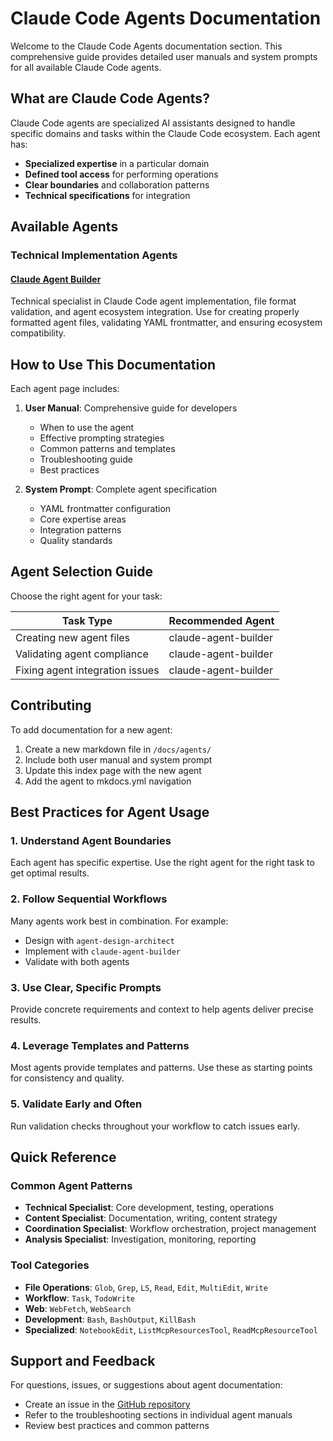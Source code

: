 # Claude Code Agents Documentation

Welcome to the Claude Code Agents documentation section. This comprehensive guide provides detailed user manuals and system prompts for all available Claude Code agents.

## What are Claude Code Agents?

Claude Code agents are specialized AI assistants designed to handle specific domains and tasks within the Claude Code ecosystem. Each agent has:

- **Specialized expertise** in a particular domain
- **Defined tool access** for performing operations
- **Clear boundaries** and collaboration patterns
- **Technical specifications** for integration

## Available Agents

### Technical Implementation Agents

#### [Claude Agent Builder](claude-agent-builder.md)
Technical specialist in Claude Code agent implementation, file format validation, and agent ecosystem integration. Use for creating properly formatted agent files, validating YAML frontmatter, and ensuring ecosystem compatibility.

## How to Use This Documentation

Each agent page includes:

1. **User Manual**: Comprehensive guide for developers
   - When to use the agent
   - Effective prompting strategies
   - Common patterns and templates
   - Troubleshooting guide
   - Best practices

2. **System Prompt**: Complete agent specification
   - YAML frontmatter configuration
   - Core expertise areas
   - Integration patterns
   - Quality standards

## Agent Selection Guide

Choose the right agent for your task:

| Task Type | Recommended Agent |
|-----------|------------------|
| Creating new agent files | claude-agent-builder |
| Validating agent compliance | claude-agent-builder |
| Fixing agent integration issues | claude-agent-builder |

## Contributing

To add documentation for a new agent:

1. Create a new markdown file in `/docs/agents/`
2. Include both user manual and system prompt
3. Update this index page with the new agent
4. Add the agent to mkdocs.yml navigation

## Best Practices for Agent Usage

### 1. Understand Agent Boundaries
Each agent has specific expertise. Use the right agent for the right task to get optimal results.

### 2. Follow Sequential Workflows
Many agents work best in combination. For example:
- Design with `agent-design-architect`
- Implement with `claude-agent-builder`
- Validate with both agents

### 3. Use Clear, Specific Prompts
Provide concrete requirements and context to help agents deliver precise results.

### 4. Leverage Templates and Patterns
Most agents provide templates and patterns. Use these as starting points for consistency and quality.

### 5. Validate Early and Often
Run validation checks throughout your workflow to catch issues early.

## Quick Reference

### Common Agent Patterns

- **Technical Specialist**: Core development, testing, operations
- **Content Specialist**: Documentation, writing, content strategy
- **Coordination Specialist**: Workflow orchestration, project management
- **Analysis Specialist**: Investigation, monitoring, reporting

### Tool Categories

- **File Operations**: `Glob`, `Grep`, `LS`, `Read`, `Edit`, `MultiEdit`, `Write`
- **Workflow**: `Task`, `TodoWrite`
- **Web**: `WebFetch`, `WebSearch`
- **Development**: `Bash`, `BashOutput`, `KillBash`
- **Specialized**: `NotebookEdit`, `ListMcpResourcesTool`, `ReadMcpResourceTool`

## Support and Feedback

For questions, issues, or suggestions about agent documentation:
- Create an issue in the [GitHub repository](https://github.com/anthropics/claude-code/issues)
- Refer to the troubleshooting sections in individual agent manuals
- Review best practices and common patterns
